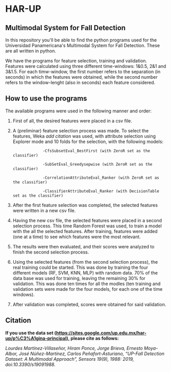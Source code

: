 # HAR-UP
## Multimodal System for Fall Detection

In this repository you'll be able to find the python programs used for the Universidad Panamericana's Multimodal System for Fall Detection.
 These are all written  in python.
 
We have the programs for feature selection, training and validation. Features were calculated using three different time-windows: 1&0.5, 2&1 and 3&1.5. For each timw-window, the first number refers to the separation (in seconds) in which the features were obtained, while the second number refers to the window-lenght (also in seconds) each feature considered.

## How to use the programs

The available programs were used in the following manner and order:

1. First of all, the desired features were placed in a csv file.

2. A (preliminar) feature selection process was made. To select the features, Weka *add citation* was used, with attribute selection using Explorer mode and 10 folds for the selection, with the following models:

					-CfsSubsetEval_BestFirst (with ZeroR set as the classifier)
					
					-SubSetEval_Greedysepwise (with ZeroR set as the classifier)
					
					-CorrelationAttributeEval_Ranker (with ZeroR set as the classifier)
					
					-ClassifierAttributeEval_Ranker (with DecisionTable set as the classifier)
     
3. After the first feature selection was completed, the selected features were written in a new csv file.

4. Having the new csv file, the selected features were placed in a second selection process. This time Random Forest was used, to train a model with the all the selected features. After training, features were added (one at a time) to see which features were the most relevant.

5. The results were then evaluated, and their scores were analyzed to finish the second selection process.

6. Using the selected features (from the second selection process), the real training could be started. This was done by training the four different models (RF, SVM, KNN, MLP) with random data. 70% of the data base was used for training, leaving the remaining 30% for validation. This was done ten times for all the modles (ten training and validation sets were made for the four models, for each one of the time windows). 

7. After validation was completed, scores were obtained for said validation.

## Citation

**If you use the data set (https://sites.google.com/up.edu.mx/har-up/p%C3%A1gina-principal), please cite as follows:**

*Lourdes Martínez-Villaseñor, Hiram Ponce, Jorge Brieva, Ernesto Moya-Albor, José Núñez-Martínez, Carlos Peñafort-Asturiano, “UP-Fall Detection Dataset: A Multimodal Approach”, Sensors 19(9), 1988: 2019, doi:10.3390/s19091988.*
